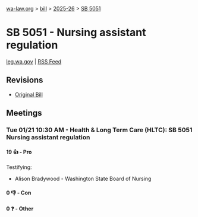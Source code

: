 [wa-law.org](/) > [bill](/bill/) > [2025-26](/bill/2025-26/) > [SB 5051](/bill/2025-26/sb/5051/)

# SB 5051 - Nursing assistant regulation
[leg.wa.gov](https://app.leg.wa.gov/billsummary?BillNumber=5051&Year=2025&Initiative=false) | [RSS Feed](./rss.xml)

## Revisions
* [Original Bill](1/)

## Meetings
### Tue 01/21 10:30 AM - Health & Long Term Care (HLTC): SB 5051 Nursing assistant regulation
#### 19 👍 - Pro
Testifying:
* Alison Bradywood - Washington State Board of Nursing

#### 0 👎 - Con

#### 0 ❓ - Other
